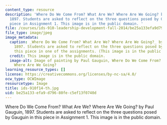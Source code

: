```yaml
---
content_type: resource
description: 'Where Do We Come From? What Are We? Where Are We Going? by Paul Gauguin,
  1897. Students are asked to reflect on the three questions posed by Gauguin in this
  piece in Assignment 1. This image is in the public domain. '
file: /courses/ids-910-leadership-development-fall-2014/be25a133efa9d79680fec5ef13f0740d_ids-910f14-th.jpg
file_type: image/jpeg
image_metadata:
  caption: _Where Do We Come From? What Are We? Where Are We Going?_ by Paul Gauguin,
    1897. Students are asked to reflect on the three questions posed by Gauguin in
    this piece in one of the assignments. (This image is in the public domain.)
  credit: This image is in the public domain.
  image-alt: Image of painting by Paul Gauguin, Where Do We Come From? What Are We?
    Where Are We Going?
learning_resource_types: []
license: https://creativecommons.org/licenses/by-nc-sa/4.0/
ocw_type: OCWImage
resourcetype: Image
title: ids-910f14-th.jpg
uid: be25a133-efa9-d796-80fe-c5ef13f0740d
---
```

Where Do We Come From? What Are We? Where Are We Going? by Paul Gauguin, 1897. Students are asked to reflect on the three questions posed by Gauguin in this piece in Assignment 1. This image is in the public domain. 